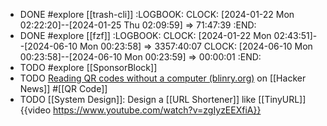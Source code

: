 - DONE #explore [[trash-cli]]
  :LOGBOOK:
  CLOCK: [2024-01-22 Mon 02:22:20]--[2024-01-25 Thu 02:09:59] => 71:47:39
  :END:
- DONE #explore [[fzf]]
  :LOGBOOK:
  CLOCK: [2024-01-22 Mon 02:43:51]--[2024-06-10 Mon 00:23:58] =>  3357:40:07
  CLOCK: [2024-06-10 Mon 00:23:58]--[2024-06-10 Mon 00:23:59] =>  00:00:01
  :END:
- TODO #explore [[SponsorBlock]]
- TODO [Reading QR codes without a computer (blinry.org)](https://news.ycombinator.com/item?id=39087752) on [[Hacker News]] #[[QR Code]]
- TODO [[System Design]]: Design a [[URL Shortener]] like [[TinyURL]]
  {{video https://www.youtube.com/watch?v=zgIyzEEXfiA}}